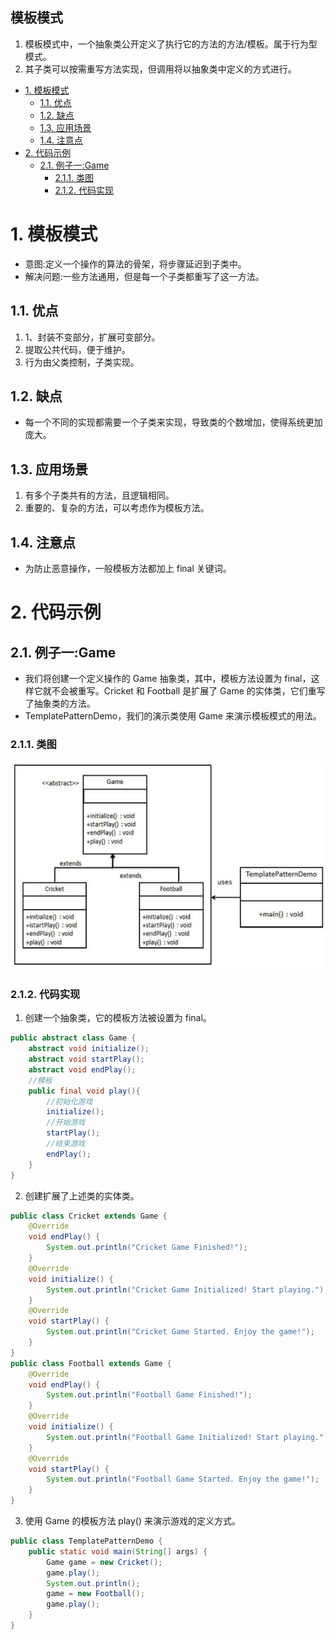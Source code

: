 模板模式
---
1. 模板模式中，一个抽象类公开定义了执行它的方法的方法/模板。属于行为型模式。
2. 其子类可以按需重写方法实现，但调用将以抽象类中定义的方式进行。

<!-- TOC -->

- [1. 模板模式](#1-模板模式)
  - [1.1. 优点](#11-优点)
  - [1.2. 缺点](#12-缺点)
  - [1.3. 应用场景](#13-应用场景)
  - [1.4. 注意点](#14-注意点)
- [2. 代码示例](#2-代码示例)
  - [2.1. 例子一:Game](#21-例子一game)
    - [2.1.1. 类图](#211-类图)
    - [2.1.2. 代码实现](#212-代码实现)

<!-- /TOC -->

# 1. 模板模式
- 意图:定义一个操作的算法的骨架，将步骤延迟到子类中。
- 解决问题:一些方法通用，但是每一个子类都重写了这一方法。

## 1.1. 优点
1. 1、封装不变部分，扩展可变部分。
2. 提取公共代码，便于维护。
3. 行为由父类控制，子类实现。 

## 1.2. 缺点
- 每一个不同的实现都需要一个子类来实现，导致类的个数增加，使得系统更加庞大。

## 1.3. 应用场景
1. 有多个子类共有的方法，且逻辑相同。
2. 重要的、复杂的方法，可以考虑作为模板方法。

## 1.4. 注意点
- 为防止恶意操作，一般模板方法都加上 final 关键词。

# 2. 代码示例

## 2.1. 例子一:Game
- 我们将创建一个定义操作的 Game 抽象类，其中，模板方法设置为 final，这样它就不会被重写。Cricket 和 Football 是扩展了 Game 的实体类，它们重写了抽象类的方法。
- TemplatePatternDemo，我们的演示类使用 Game 来演示模板模式的用法。

### 2.1.1. 类图
![](img/mb/1.png)

### 2.1.2. 代码实现
1. 创建一个抽象类，它的模板方法被设置为 final。
```java
public abstract class Game {
    abstract void initialize();
    abstract void startPlay();
    abstract void endPlay();
    //模板
    public final void play(){
        //初始化游戏
        initialize();
        //开始游戏
        startPlay();
        //结束游戏
        endPlay();
    }
}
```
2. 创建扩展了上述类的实体类。
```java
public class Cricket extends Game {
    @Override
    void endPlay() {
        System.out.println("Cricket Game Finished!");
    }
    @Override
    void initialize() {
        System.out.println("Cricket Game Initialized! Start playing.");
    }
    @Override
    void startPlay() {
        System.out.println("Cricket Game Started. Enjoy the game!");
    }
}
public class Football extends Game {
    @Override
    void endPlay() {
        System.out.println("Football Game Finished!");
    }
    @Override
    void initialize() {
        System.out.println("Football Game Initialized! Start playing.");
    }
    @Override
    void startPlay() {
        System.out.println("Football Game Started. Enjoy the game!");
    }
}
```
3. 使用 Game 的模板方法 play() 来演示游戏的定义方式。
```java
public class TemplatePatternDemo {
    public static void main(String[] args) {
        Game game = new Cricket();
        game.play();
        System.out.println();
        game = new Football();
        game.play();      
    }
}
```